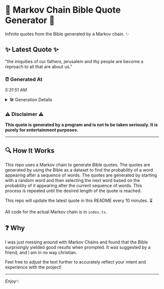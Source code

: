 # 📖 Markov Chain Bible Quote Generator 📖

Infinite quotes from the Bible generated by a Markov chain. ✨

## ✨ Latest Quote ✨
"the iniquities of our fathers, jerusalem and thy people are become a reproach to all that are about us."

### ⏰ Generated At
*5:31:51 AM*

<details>
    <summary>🛠️ Generation Details</summary>
    <p>
        <strong>🌱 Seed:</strong> the<br>
        <strong>🔄 Iterations:</strong> 18<br>
        <strong>📜 Context History:</strong><br>[ the ]: iniquities<br>[ the, iniquities ]: of<br>[ the, iniquities, of ]: our<br>[ the, iniquities, of, our ]: fathers,<br>[ the, iniquities, of, our, fathers, ]: jerusalem<br>[ the, iniquities, of, our, fathers,, jerusalem ]: and<br>[ iniquities, of, our, fathers,, jerusalem, and ]: thy<br>[ of, our, fathers,, jerusalem, and, thy ]: people<br>[ our, fathers,, jerusalem, and, thy, people ]: are<br>[ fathers,, jerusalem, and, thy, people, are ]: become<br>[ jerusalem, and, thy, people, are, become ]: a<br>[ and, thy, people, are, become, a ]: reproach<br>[ thy, people, are, become, a, reproach ]: to<br>[ people, are, become, a, reproach, to ]: all<br>[ are, become, a, reproach, to, all ]: that<br>[ become, a, reproach, to, all, that ]: are<br>[ a, reproach, to, all, that, are ]: about<br>[ reproach, to, all, that, are, about ]: us.<br>
    </p>
</details>

### ⚠️ Disclaimer ⚠️
**This quote is generated by a program and is not to be taken seriously. It is purely for entertainment purposes.**

---

## 🔍 How It Works

This repo uses a Markov chain to generate Bible quotes. The quotes are generated by using the Bible as a dataset to find the probability of a word appearing after a sequence of words. The quotes are generated by starting with a random word and then selecting the next word based on the probability of it appearing after the current sequence of words. This process is repeated until the desired length of the quote is reached.

This repo will update the latest quote in this README every 10 minutes. ⏳

All code for the actual Markov chain is in `index.ts`.

## ❓ Why

I was just messing around with Markov Chains and found that the Bible surprisingly yielded good results when prompted. 
It was suggested by a friend, and I am in no way christian.

Feel free to adjust the text further to accurately reflect your intent and experience with the project!

---

*Enjoy*✨
